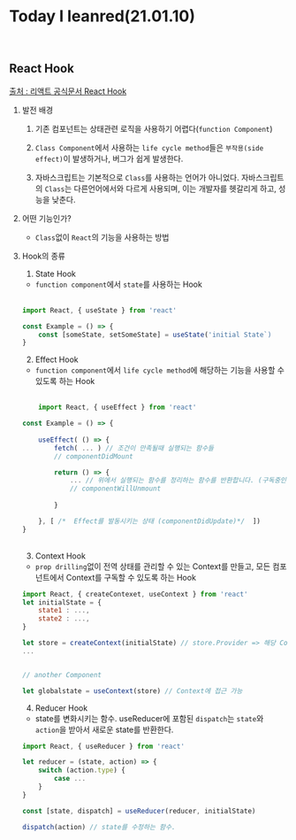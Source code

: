 # Today I leanred(21.01.10)
<br>

## React Hook

[출처 : 리액트 공식문서 React Hook](https://ko.reactjs.org/docs/hooks-intro.html)

1. 발전 배경

    1. 기존 컴포넌트는 상태관련 로직을 사용하기 어렵다(`function Component`)

    2. `Class Component`에서 사용하는 `life cycle method`들은 `부작용(side effect)`이 발생하거나, 버그가 쉽게 발생한다.

    3. 자바스크립트는 기본적으로 `Class`를 사용하는 언어가 아니었다. 자바스크립트의 `Class`는 다른언어에서와 다르게 사용되며, 이는 개발자를 헷갈리게 하고, 성능을 낮춘다.

2. 어떤 기능인가?
    
    - `Class`없이 `React`의 기능을 사용하는 방법

3. Hook의 종류

    1. State Hook
    - `function component`에서 `state`를 사용하는 Hook
    <br></br>

    ```javascript
    import React, { useState } from 'react'

    const Example = () => {
        const [someState, setSomeState] = useState('initial State`)
    }
    ```

    2. Effect Hook
    - `function component`에서 `life cycle method`에 해당하는 기능을 사용할 수 있도록 하는 Hook
    <br></br>

    ```javascript
        import React, { useEffect } from 'react'

    const Example = () => {
        
        useEffect( () => {
            fetch( ... ) // 조건이 만족될때 실행되는 함수들
            // componentDidMount

            return () => {
                ... // 위에서 실행되는 함수를 정리하는 함수를 반환합니다. (구독중인 내용 등)
                // componentWillUnmount
                
            }

        }, [ /*  Effect를 발동시키는 상태 (componentDidUpdate)*/  ])
    }
    ```
    <br>

    3. Context Hook
    - `prop drilling`없이 전역 상태를 관리할 수 있는 Context를 만들고, 모든 컴포넌트에서 Context를 구독할 수 있도록 하는 Hook
    ```javascript
    import React, { createContexet, useContext } from 'react'
    let initialState = {
        state1 : ...,
        state2 : ...,
    }

    let store = createContext(initialState) // store.Provider => 해당 Context를 담은 Provider Component 반환. Provider로 감싼 모든 컴포넌트는 해당 Context에 접근 가능
    ...


    // another Component

    let globalstate = useContext(store) // Context에 접근 가능
    ```

    4. Reducer Hook
    - state를 변화시키는 함수. useReducer에 포함된 `dispatch`는 `state`와 `action`을 받아서 새로운 state를 반환한다.

    ```javascript
    import React, { useReducer } from 'react'

    let reducer = (state, action) => {
        switch (action.type) {
            case ...
        }
    }

    const [state, dispatch] = useReducer(reducer, initialState)

    dispatch(action) // state를 수정하는 함수.
    ```
